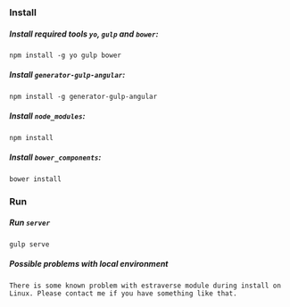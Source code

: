 ### Install

##### Install required tools `yo`, `gulp` and `bower`:
```
npm install -g yo gulp bower
```

##### Install `generator-gulp-angular`:
```
npm install -g generator-gulp-angular
```

##### Install `node_modules`:
```
npm install
```

##### Install `bower_components`:
```
bower install
```


### Run

##### Run `server`
```
gulp serve
```

##### Possible problems with local environment
```
There is some known problem with estraverse module during install on Linux. Please contact me if you have something like that.
```

